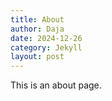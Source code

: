 ```yaml
---
title: About
author: Daja
date: 2024-12-26
category: Jekyll
layout: post
---
```


This is an about page.
